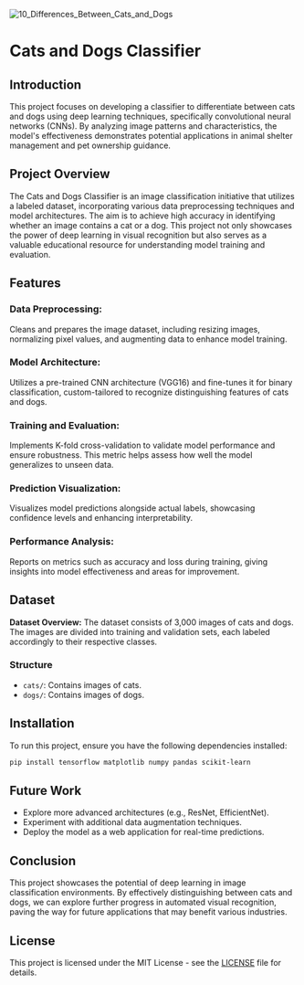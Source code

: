 ![10_Differences_Between_Cats_and_Dogs](https://github.com/user-attachments/assets/d61f861c-58b1-4703-b907-5341505f6a77)


# Cats and Dogs Classifier  

## Introduction   
This project focuses on developing a classifier to differentiate between cats and dogs using deep learning techniques, specifically convolutional neural networks (CNNs). By analyzing image patterns and characteristics, the model's effectiveness demonstrates potential applications in animal shelter management and pet ownership guidance.


## Project Overview   
The Cats and Dogs Classifier is an image classification initiative that utilizes a labeled dataset, incorporating various data preprocessing techniques and model architectures. The aim is to achieve high accuracy in identifying whether an image contains a cat or a dog. This project not only showcases the power of deep learning in visual recognition but also serves as a valuable educational resource for understanding model training and evaluation.

## Features  
### Data Preprocessing:  
Cleans and prepares the image dataset, including resizing images, normalizing pixel values, and augmenting data to enhance model training.  

### Model Architecture:  
Utilizes a pre-trained CNN architecture (VGG16) and fine-tunes it for binary classification, custom-tailored to recognize distinguishing features of cats and dogs.  

### Training and Evaluation:  
Implements K-fold cross-validation to validate model performance and ensure robustness. This metric helps assess how well the model generalizes to unseen data.  

### Prediction Visualization:  
Visualizes model predictions alongside actual labels, showcasing confidence levels and enhancing interpretability.  

### Performance Analysis:  
Reports on metrics such as accuracy and loss during training, giving insights into model effectiveness and areas for improvement.  

## Dataset   
**Dataset Overview:** The dataset consists of 3,000 images of cats and dogs. The images are divided into training and validation sets, each labeled accordingly to their respective classes.  







### Structure  
- `cats/`: Contains images of cats.  
- `dogs/`: Contains images of dogs.  


## Installation
To run this project, ensure you have the following dependencies installed:
```bash
pip install tensorflow matplotlib numpy pandas scikit-learn
```

## Future Work
- Explore more advanced architectures (e.g., ResNet, EfficientNet).
- Experiment with additional data augmentation techniques.
- Deploy the model as a web application for real-time predictions.


## Conclusion  
This project showcases the potential of deep learning in image classification environments. By effectively distinguishing between cats and dogs, we can explore further progress in automated visual recognition, paving the way for future applications that may benefit various industries.  

## License  
This project is licensed under the MIT License - see the [LICENSE](LICENSE) file for details.
